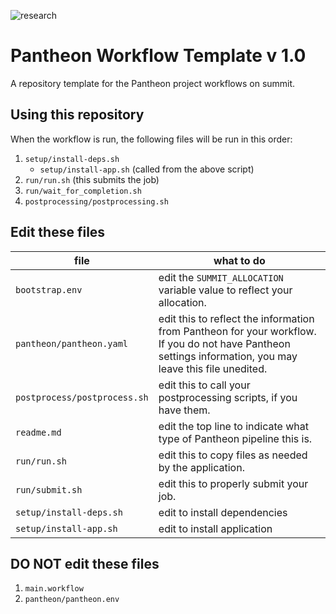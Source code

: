 ![research](https://pantheonscience.github.io/states/research.png)

# Pantheon Workflow Template v <noop name="version">1.0</noop>

A repository template for the Pantheon project workflows on summit.

## Using this repository

When the workflow is run, the following files will be run in this order:

1. `setup/install-deps.sh`
    - `setup/install-app.sh` (called from the above script)
1. `run/run.sh` (this submits the job)
1. `run/wait_for_completion.sh`
1. `postprocessing/postprocessing.sh`

## Edit these files
| file | what to do |
|------|---------|
|`bootstrap.env` | edit the `SUMMIT_ALLOCATION` variable value to reflect your allocation. |
|`pantheon/pantheon.yaml` | edit this to reflect the information from Pantheon for your workflow. If you do not have Pantheon settings information, you may leave this file unedited. |
|`postprocess/postprocess.sh` | edit this to call your postprocessing scripts, if you have them. |
|`readme.md` | edit the top line to indicate what type of Pantheon pipeline this is. |
|`run/run.sh` | edit this to copy files as needed by the application. |
|`run/submit.sh` | edit this to properly submit your job. |
|`setup/install-deps.sh` | edit to install dependencies |
|`setup/install-app.sh` | edit to install application  |


## DO NOT edit these files

1. `main.workflow`
1. `pantheon/pantheon.env`
